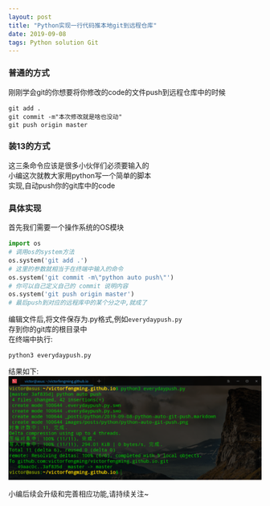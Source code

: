 ```yaml
---
layout: post
title: "Python实现一行代码推本地git到远程仓库"
date: 2019-09-08 
tags: Python solution Git 
---
```


### 普通的方式
刚刚学会git的你想要将你修改的code的文件push到远程仓库中的时候
```
git add .
git commit -m"本次修改就是啥也没动"
git push origin master
```

### 装13的方式
这三条命令应该是很多小伙伴们必须要输入的  
小编这次就教大家用python写一个简单的脚本  
实现,自动push你的git库中的code  

### 具体实现
首先我们需要一个操作系统的OS模块  
```python
import os
# 调用os的system方法
os.system('git add .')
# 这里的参数就相当于在终端中输入的命令
os.system('git commit -m\"python auto push\"')
# 你可以自己定义自己的 commit 说明内容
os.system('git push origin master')
# 最后push到对应的远程库中的某个分之中,就成了
```
编辑文件后,将文件保存为.py格式,例如`everydaypush.py`  
存到你的git库的根目录中  
在终端中执行:
```
python3 everydaypush.py
```
结果如下:
![python auto git push](/images/posts/python/python-auto-git-push.png)

小编后续会升级和完善相应功能,请持续关注~
